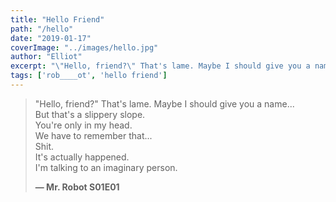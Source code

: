 ```yaml
---
title: "Hello Friend"
path: "/hello"
date: "2019-01-17"
coverImage: "../images/hello.jpg"
author: "Elliot"
excerpt: "\"Hello, friend?\" That's lame. Maybe I should give you a name..."
tags: ['rob____ot', 'hello friend']
---
```


> "Hello, friend?" That's lame. Maybe I should give you a name...\
> But that's a slippery slope.\
> You're only in my head.\
> We have to remember that...\
> Shit.\
> It's actually happened.\
> I'm talking to an imaginary person.
>
> **— Mr. Robot S01E01**
